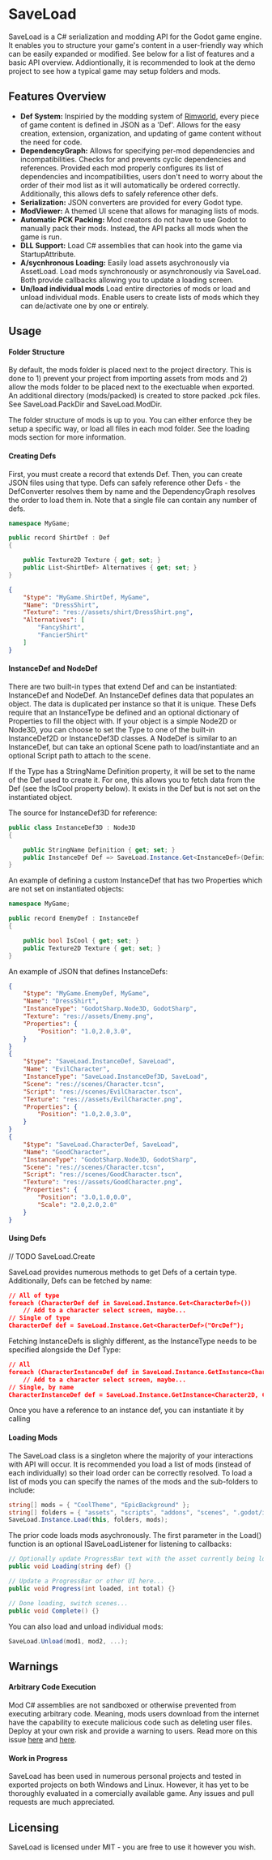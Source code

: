 # SaveLoad

SaveLoad is a C# serialization and modding API for the Godot game engine. It enables you to structure your game's content in a user-friendly way which can be easily expanded or modified. See below for a list of features and a basic API overview. Addiontionally, it is recommended to look at the demo project to see how a typical game may setup folders and mods.

## Features Overview

- **Def System:** Inspiried by the modding system of [Rimworld](https://rimworldgame.com/), every piece of game content is defined in JSON as a 'Def'. Allows for the easy creation, extension, organization, and updating of game content without the need for code.
- **DependencyGraph:** Allows for specifying per-mod dependencies and incompatibilities. Checks for and prevents cyclic dependencies and references. Provided each mod properly configures its list of dependencies and incompatibilities, users don't need to worry about the order of their mod list as it will automatically be ordered correctly. Additionally, this allows defs to safely reference other defs.
- **Serialization:** JSON converters are provided for every Godot type.
- **ModViewer:** A themed UI scene that allows for managing lists of mods.
- **Automatic PCK Packing:** Mod creators do not have to use Godot to manually pack their mods. Instead, the API packs all mods when the game is run.
- **DLL Support:** Load C# assemblies that can hook into the game via StartupAttribute.
- **A/sycnhronous Loading:** Easily load assets asychronously via AssetLoad. Load mods synchronously or asynchronously via SaveLoad. Both provide callbacks allowing you to update a loading screen.
- **Un/load individual mods** Load entire directories of mods or load and unload individual mods. Enable users to create lists of mods which they can de/activate one by one or entirely.

## Usage

#### Folder Structure

By default, the mods folder is placed next to the project directory. This is done to 1) prevent your project from importing assets from mods and 2) allow the mods folder to be placed next to the exectuable when exported. An additional directory (mods/packed) is created to store packed .pck files. See SaveLoad.PackDir and SaveLoad.ModDir.

The folder structure of mods is up to you. You can either enforce they be setup a specific way, or load all files in each mod folder. See the loading mods section for more information.

#### Creating Defs

First, you must create a record that extends Def. Then, you can create JSON files using that type. Defs can safely reference other Defs - the DefConverter resolves them by name and the DependencyGraph resolves the order to load them in. Note that a single file can contain any number of defs.
```C#
namespace MyGame;

public record ShirtDef : Def
{

    public Texture2D Texture { get; set; }
    public List<ShirtDef> Alternatives { get; set; } 
}
```
```JSON
{
    "$type": "MyGame.ShirtDef, MyGame",
    "Name": "DressShirt",
    "Texture": "res://assets/shirt/DressShirt.png",
    "Alternatives": [
        "FancyShirt",
        "FancierShirt"
    ]
}
```

#### InstanceDef and NodeDef

There are two built-in types that extend Def and can be instantiated: InstanceDef and NodeDef. An InstanceDef defines data that populates an object. The data is duplicated per instance so that it is unique. These Defs require that an InstanceType be defined and an optional dictionary of Properties to fill the object with. If your object is a simple Node2D or Node3D, you can choose to set the Type to one of the built-in InstanceDef2D or InstanceDef3D classes. A NodeDef is similar to an InstanceDef, but can take an optional Scene path to load/instantiate and an optional Script path to attach to the scene.

If the Type has a StringName Definition property, it will be set to the name of the Def used to create it. For one, this allows you to fetch data from the Def (see the IsCool property below). It exists in the Def but is not set on the instantiated object.

The source for InstanceDef3D for reference:
```C#
public class InstanceDef3D : Node3D
{

	public StringName Definition { get; set; }
	public InstanceDef Def => SaveLoad.Instance.Get<InstanceDef>(Definition);
}
```

An example of defining a custom InstanceDef that has two Properties which are not set on instantiated objects:
```C#
namespace MyGame;

public record EnemyDef : InstanceDef
{

	public bool IsCool { get; set; }
	public Texture2D Texture { get; set; }
}
```

An example of JSON that defines InstanceDefs:
```JSON
{
    "$type": "MyGame.EnemyDef, MyGame",
    "Name": "DressShirt",
    "InstanceType": "GodotSharp.Node3D, GodotSharp",
    "Texture": "res://assets/Enemy.png",
    "Properties": {
        "Position": "1.0,2.0,3.0",
    }
}
{
    "$type": "SaveLoad.InstanceDef, SaveLoad",
    "Name": "EvilCharacter",
    "InstanceType": "SaveLoad.InstanceDef3D, SaveLoad",
    "Scene": "res://scenes/Character.tcsn",
    "Script": "res://scenes/EvilCharacter.tscn",
    "Texture": "res://assets/EvilCharacter.png",
    "Properties": {
        "Position": "1.0,2.0,3.0",
    }
}
{
    "$type": "SaveLoad.CharacterDef, SaveLoad",
    "Name": "GoodCharacter",
    "InstanceType": "GodotSharp.Node3D, GodotSharp",
    "Scene": "res://scenes/Character.tcsn",
    "Script": "res://scenes/GoodCharacter.tscn",
    "Texture": "res://assets/GoodCharacter.png",
    "Properties": {
        "Position": "3.0,1.0,0.0",
        "Scale": "2.0,2.0,2.0"
    }
}
```

#### Using Defs

// TODO SaveLoad.Create

SaveLoad provides numerous methods to get Defs of a certain type. Additionally, Defs can be fetched by name:
```JSON
// All of type
foreach (CharacterDef def in SaveLoad.Instance.Get<CharacterDef>())
	// Add to a character select screen, maybe...
// Single of type
CharacterDef def = SaveLoad.Instance.Get<CharacterDef>("OrcDef");
```

Fetching InstanceDefs is slighly different, as the InstanceType needs to be specified alongside the Def Type:
```JSON
// All
foreach (CharacterInstanceDef def in SaveLoad.Instance.GetInstance<Character2D, CharacterInstanceDef>())
	// Add to a character select screen, maybe...
// Single, by name
CharacterInstanceDef def = SaveLoad.Instance.GetInstance<Character2D, CharacterInstanceDef>("OrcInstanceDef");
```

Once you have a reference to an instance def, you can instantiate it by calling 

#### Loading Mods
The SaveLoad class is a singleton where the majority of your interactions with API will occur. It is recommended you load a list of mods (instead of each individually) so their load order can be correctly resolved. To load a list of mods you can specify the names of the mods and the sub-folders to include:
```C#
string[] mods = { "CoolTheme", "EpicBackground" };
string[] folders = { "assets", "scripts", "addons", "scenes", ".godot/imported" };
SaveLoad.Instance.Load(this, folders, mods);
```

The prior code loads mods asychronously. The first parameter in the Load() function is an optional ISaveLoadListener for listening to callbacks:
```C#
// Optionally update ProgressBar text with the asset currently being loaded...
public void Loading(string def) {}    

// Update a ProgressBar or other UI here...
public void Progress(int loaded, int total) {}

// Done loading, switch scenes...
public void Complete() {}
```

You can also load and unload individual mods:
```C#
SaveLoad.Unload(mod1, mod2, ...);
```

## Warnings

#### Arbitrary Code Execution
Mod C# assemblies are not sandboxed or otherwise prevented from executing arbitrary code. Meaning, mods users download from the internet have the capability to execute malicious code such as deleting user files. Deploy at your own risk and provide a warning to users. Read more on this issue [here](https://github.com/godotengine/godot/issues/7753) and [here](https://github.com/godotengine/godot-proposals/issues/5010).

#### Work in Progress
SaveLoad has been used in numerous personal projects and tested in exported projects on both Windows and Linux. However, it has yet to be thoroughly evaluated in a comercially available game. Any issues and pull requests are much appreciated.

## Licensing
SaveLoad is licensed under MIT - you are free to use it however you wish.
